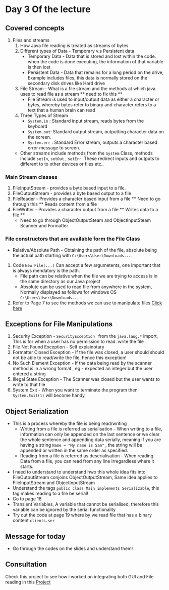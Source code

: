 # Day 3 Of the lecture
## Covered concepts
1. Files and streams
    1. How Java file reading is treated as streams of bytes
    2. Different types of Data - Temporary v.s Persistent data
        - Temporary Data - Data that is stored and lost within the code. when the code is done executing, the information of that variable is then lost
        - Persistent Data - Data that remains for a long period on the drive, Example includes files, this data is normally stored on the secondary disk drives like Hard drive 
    3. File Stream - What is a file stream and the methods at which java uses to read file as a stream ** need to fix this **
        - File Stream is used to input/output data as either a character or bytes, whereby bytes refer to binary and character refers to a text that a human brain can read
    4. Three Types of Stream 
        -  ``` System.in ``` : Standard input stream, reads bytes from the keyboard
        -  ``` System.out ```: Standard output stream, outputting character  data on the screen.
        -  ``` System.err ``` : Standard Error stream, outputs a character based error message to screen.
    - Other streams include methods from the ``` System ``` Class,  methods include ``` setIn ```, ``` setOut ``` , ``` setErr ```. These redirect inputs and outputs to different to to other devices or files etc..
### Main Stream classes
1. FileInputStream - provides a byte based input to a file.
2. FileOutputStream - provides a byte based output to a file
3. FileReader - Provides a character based input from a file ** Need to go through this ** Reads content  from a file
4. FileWritter - Provides a character output from a file ** Writes data to a file **
    - Need to go through ObjectOutputSteam and ObjectInputSteam  Scanner and Formatter
### File constructors that are available form the File Class
- Relative/Absolute Path - Obtaining the path of the file, absolute being the actual path starting with ``` C:\Users\User\Downloads.... ```
1. Code ``` New File(...) ``` Can accept a few argumetents, one important that is always mendatory is the path.
    - File path can be relative when the file we are trying to access is in the same directory as our Java project
    - Absolute can be used to read file from anywhere in the system, Normally displayed as follows for windows OS ``` C:\Users\User\Downloads.... ```
2. Refer to Page 7 to see the methods we can use to manipulate files <a href="SDN260S_2024_files_streams_object_serialization.pdf" target="_balnk">Click here </a>
## Exceptions for File Manipulations
1. Security Exception - ```SecurityException ``` from the ``` java.lang.* ``` import, This is for when a user has no permission to read. write the file
2. File Not Found Exception -  Self explainotary
3. Formatter Closed Exception - If the file was closed, a user should should not be able to read/write the file, hence this exception!
4. No Such Element Exception - If the data being read by the scanner method is in a wrong format , eg:- expected an integer but the user entered a string
5. Illegal State Exception - The Scanner was closed but the user wants to write to that file
6. System Exit - When you want to terminate the program then ``` System.Exit(1) ``` will become handy
## Object Serialization
- This is a process whereby the file is being read/writing 
    - Writing from a file is referred as serialisation - When writing to a file, information can only be appended on the last sentence or we clear the whole sentence and appending data serially, meaning if you are having a string ``` Name = "My name is Sam" ``` , the string will be appended or written in the same order as specified.
    - Reading from a file is referred as deserialisation - When reading Data from a file, you can read from any line irregardless where it starts.
- I need to understand to understand hwo this whole idea fits into FileOutputStream conjoins ObjectOutputStream, Same idea applies to FileInputStream and ObjectInputStream
- Understand the tags ``` public class Main implements Serializable ```, this tag makes reading to a file be serial!
- Go to page 18 
- Transient Variables, A variable that cannot be serialised, therefore this variable can be ignored by the serial functionality
- Try out the code at page 19 where by we read file that has a binary content ``` clients.ser ```     
## Message for today
- Go through the codes on the slides and understand them!

## Consultation
Check this project to see how i worked on integrating both GUI and File reading in this <a href="https://github.com/Ivyson/Notepad-Example">Project</a>